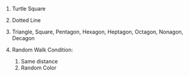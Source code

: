 1. Turtle Square

2. Dotted Line

3. Triangle, Square, Pentagon, Hexagon, Heptagon, Octagon, Nonagon, Decagon

4. Random Walk
Condition:
    1. Same distance
    2. Random Color